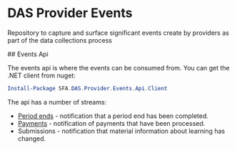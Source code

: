 # DAS Provider Events

Repository to capture and surface significant events create by providers as part of the data collections process

## Events Api

The events api is where the events can be consumed from. You can get the .NET client from nuget:

```powershell
Install-Package SFA.DAS.Provider.Events.Api.Client
```

The api has a number of streams:

* [Period ends](src/api/README.md) - notification that a period end has been completed.
* [Payments](src/api/README.md) - notification of payments that have been processed.
* Submissions - notification that material information about learning has changed.
